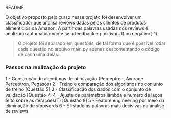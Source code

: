 README

O objetivo proposto pelo curso nesse projeto foi desenvolver um classificador que analisa reviews dadas pelos clientes de produtos alimentícios da Amazon. A partir das palavras usadas nos reviews é analizado automaticamente se o feedback é positivo(+1) ou negativo(-1).

> O projeto foi separado em questões, de tal forma que é possível rodar cada questão no arquivo main.py apenas descomentando o código de cada uma delas.


### Passos na realização do projeto

1 - Construção de algoritmos de otimização (Perceptron, Average Perceptron, Pegasos)
2 - Treino e comparação dos algoritmos no conjunto de treino [Questão 5]
3 - Classificação dos dados com o conjunto de validação [Questão 7]
4 - Ajuste de parâmetros lâmbda e numero de laços feito sobre as iterações(T) [Questão 8]
5 - Feature engineering por meio da eliminação de stopwords
6 - É listado as palavras mais decisivas na análise de reviews




